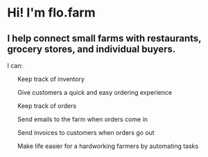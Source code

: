 <h1> Hi! I'm flo.farm </h1>
<h2>
  I help connect small farms with restaurants, grocery stores, and individual buyers.</h1>
</h2>
<p>I can:</p>
<ul>Keep track of inventory</ul>
<ul>Give customers a quick and easy ordering experience</ul>
<ul>Keep track of orders</ul>
<ul>Send emails to the farm when orders come in </ul>
<ul>Send invoices to customers when orders go out</ul>
<ul>Make life easier for a hardworking farmers by automating tasks </ul>
